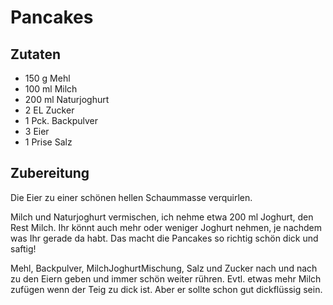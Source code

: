 # Pancakes

## Zutaten

- 150 g Mehl
- 100 ml Milch
- 200 ml Naturjoghurt
- 2 EL Zucker
- 1 Pck. Backpulver
- 3 Eier
- 1 Prise Salz

## Zubereitung

Die Eier zu einer schönen hellen Schaummasse verquirlen.

Milch und Naturjoghurt vermischen, ich nehme etwa 200 ml Joghurt, den Rest Milch. Ihr könnt auch mehr oder weniger Joghurt nehmen, je nachdem was Ihr gerade da habt. Das macht die Pancakes so richtig schön dick und saftig!

Mehl, Backpulver, MilchJoghurtMischung, Salz und Zucker nach und nach zu den Eiern geben und immer schön weiter rühren. Evtl. etwas mehr Milch zufügen wenn der Teig zu dick ist. Aber er sollte schon gut dickflüssig sein.
